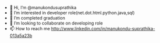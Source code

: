 - 👋 Hi, I’m @manukondusuprathika
- 👀 I’m interested in developer role(net.dot.html.python.java,sql)
- 🌱 I’m completed graduation
- 💞️ I’m looking to collaborate on developing role
- 📫 How to reach me http://www.linkedin.com/in/manukondu-suprathika-013a5a23b

<!---
manukondusuprathika/manukondusuprathika is a ✨ special ✨ repository because its `README.md` (this file) appears on your GitHub profile.
You can click the Preview link to take a look at your changes.
--->
